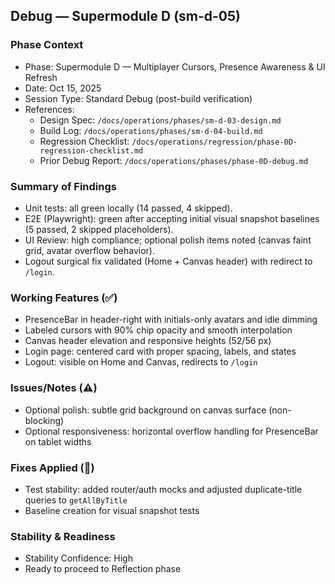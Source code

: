 ## Debug — Supermodule D (sm-d-05)

### Phase Context
- Phase: Supermodule D — Multiplayer Cursors, Presence Awareness & UI Refresh
- Date: Oct 15, 2025
- Session Type: Standard Debug (post-build verification)
- References:
  - Design Spec: `/docs/operations/phases/sm-d-03-design.md`
  - Build Log: `/docs/operations/phases/sm-d-04-build.md`
  - Regression Checklist: `/docs/operations/regression/phase-0D-regression-checklist.md`
  - Prior Debug Report: `/docs/operations/phases/phase-0D-debug.md`

### Summary of Findings
- Unit tests: all green locally (14 passed, 4 skipped).
- E2E (Playwright): green after accepting initial visual snapshot baselines (5 passed, 2 skipped placeholders).
- UI Review: high compliance; optional polish items noted (canvas faint grid, avatar overflow behavior).
- Logout surgical fix validated (Home + Canvas header) with redirect to `/login`.

### Working Features (✅)
- PresenceBar in header-right with initials-only avatars and idle dimming
- Labeled cursors with 90% chip opacity and smooth interpolation
- Canvas header elevation and responsive heights (52/56 px)
- Login page: centered card with proper spacing, labels, and states
- Logout: visible on Home and Canvas, redirects to `/login`

### Issues/Notes (⚠️)
- Optional polish: subtle grid background on canvas surface (non-blocking)
- Optional responsiveness: horizontal overflow handling for PresenceBar on tablet widths

### Fixes Applied (🧩)
- Test stability: added router/auth mocks and adjusted duplicate-title queries to `getAllByTitle`
- Baseline creation for visual snapshot tests

### Stability & Readiness
- Stability Confidence: High
- Ready to proceed to Reflection phase


